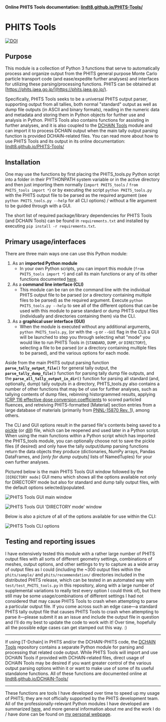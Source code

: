 #### Online PHITS Tools documentation: [lindt8.github.io/PHITS-Tools/](https://lindt8.github.io/PHITS-Tools/)

# PHITS Tools
[![DOI](https://zenodo.org/badge/DOI/10.5281/zenodo.14262720.svg)](https://doi.org/10.5281/zenodo.14262720)

## Purpose

This module is a collection of Python 3 functions that serve to automatically process and organize output from the PHITS general purpose Monte Carlo particle transport code (and ease/expedite further analyses) and interfaces for utilizing these parsing/processing functions.  PHITS can be obtained at [https://phits.jaea.go.jp/](https://phits.jaea.go.jp/).

Specifically, PHITS Tools seeks to be a universal PHITS output parser, supporting output from all tallies, both normal "standard" output as well as dump file outputs (in ASCII and binary formats), reading in the numeric data and metadata and storing them in Python objects for further use and analysis in Python.  PHITS Tools also contains functions for assisting in further analyses, and it is also coupled to the [DCHAIN Tools](https://github.com/Lindt8/DCHAIN-Tools/) module and can import it to process DCHAIN output when the main tally output parsing function is provided DCHAIN-related files.  You can read more about how to use PHITS Tools and its output in its online documentation: [lindt8.github.io/PHITS-Tools/](https://lindt8.github.io/PHITS-Tools/)

## Installation
One may use the functions by first placing the PHITS_tools.py Python script into a folder in their PYTHONPATH system variable or in the active directory and then just importing them normally (`import PHITS_tools` / `from PHITS_tools import *`) or by executing the script `python PHITS_tools.py` with the PHITS output file to be parsed as the required argument (see `python PHITS_tools.py --help` for all CLI options) / without a file argument to be guided through with a GUI.

The short list of required package/library dependencies for PHITS Tools (and DCHAIN Tools) can be found in `requirements.txt` and installed by executing `pip install -r requirements.txt`.

## Primary usage/interfaces
There are three main ways one can use this Python module:

1. As an **imported Python module**
    - In your own Python scripts, you can import this module (`from PHITS_tools import *`) and call its main functions or any of its other functions documented [here](https://lindt8.github.io/PHITS-Tools/).
2. As a **command line interface (CLI)**
    - This module can be ran on the command line with the individual PHITS output file to be parsed (or a directory containing multiple files to be parsed) as the required argument. Execute `python PHITS_tools.py --help` to see all of the different options that can be used with this module to parse standard or dump PHITS output files (individually and directories containing them) via the CLI.
3. As a **graphical user interface (GUI)** 
    - When the module is executed without any additional arguments, `python PHITS_tools.py`, (or with the `-g` or `--GUI` flag in the CLI) a GUI will be launched to step you through selecting what "mode" you would like to run PHITS Tools in (`STANDARD`, `DUMP`, or `DIRECTORY`), selecting a file to be parsed (or a directory containing multiple files to be parsed), and the various options for each mode.

Aside from the main PHITS output parsing function **`parse_tally_output_file()`** for general tally output, the **`parse_tally_dump_file()`** function for parsing tally dump file outputs, and the **`parse_all_tally_output_in_dir()`** function for parsing all standard (and, optionally, dump) tally outputs in a directory, PHITS_tools.py also contains a number of other functions that may be of use for further analyses, such as tallying contents of dump files, rebinning historgrammed results, applying [ICRP 116 effective dose conversion coefficients](https://doi.org/10.1016/j.icrp.2011.10.001) to scored particled fluences, and retreiving PHITS-formatted [Material] section entries from a large database of materials (primarily from [PNNL-15870 Rev. 1](https://www.osti.gov/biblio/1023125)), among others.

The CLI and GUI options result in the parsed file's contents being saved to a [pickle](https://docs.python.org/3/library/pickle.html) (or [dill](https://pypi.org/project/dill/)) file, which can be reopened and used later in a Python script. When using the main functions within a Python script which has imported the PHITS_tools module, you can optionally choose not to save the pickle files (if desired) and only have the tally output/dump parsing functions return the data objects they produce (dictionaries, NumPy arrays, Pandas DataFrames, and *[only for dump outputs]* lists of NamedTuples) for your own further analyses.


Pictured below is the main PHITS Tools GUI window followed by the `[DIRECTORY mode]` GUI menu which shows all the options available not only for DIRECTORY mode but also for standard and dump tally output files, with the default options selected/populated.

![](/docs/PHITS_tools_GUI_main.png?raw=true "PHITS Tools GUI main window")

![](/docs/PHITS_tools_GUI_directory-mode.png?raw=true "PHITS Tools GUI 'DIRECTORY mode' window")

Below is also a picture of all of the options available for use within the CLI:

![](/docs/PHITS_tools_CLI.png?raw=true "PHITS Tools CLI options")

## Testing and reporting issues

I have extensively tested this module with a rather large number of PHITS output files with all sorts of different geometry settings, combinations of meshes, output options, and other settings to try to capture as a wide array of output files as I could (including the ~300 output files within the `phits/sample/` and `phits/recommendation/` directories included in the distributed PHITS release, which can be tested in an automated way with `test/test_PHITS_tools.py` in this repository, along with a large number of supplemental variations to really test every option I could think of), but there still may be some usage/combinations of different settings I had not considered that may cause PHITS Tools to crash when attempting to parse a particular output file.  If you come across such an edge case&mdash;a standard PHITS tally output file that causes PHITS Tools to crash when attempting to parse it&mdash;please submit it as an issue and include the output file in question and I'll do my best to update the code to work with it!  Over time, hopefully all the possible edge cases can get stamped out this way. :)


-----

If using [T-Dchain] in PHITS and/or the DCHAIN-PHITS code, the [DCHAIN Tools](https://github.com/Lindt8/DCHAIN-Tools/) repository contains a separate Python module for parsing and processing that related code output.  While PHITS Tools will import and use DCHAIN Tools if provided with DCHAIN-related files, direct usage of DCHAIN Tools may be desired if you want greater control of the various output parsing options within it or want to make use of some of its useful standalone functions. All of these functions are documented online at [lindt8.github.io/DCHAIN-Tools/](https://lindt8.github.io/DCHAIN-Tools/)

-----

These functions are tools I have developed over time to speed up my usage of PHITS; they are not officially supported by the PHITS development team.  All of the professionally-relevant Python modules I have developed are summarized [here](https://lindt8.github.io/professional-code-projects/), and more general information about me and the work I do / have done can be found on [my personal webpage](https://lindt8.github.io/).

<!-- The dchain_tools_manual.pdf document primarily covers usage of this main function but provides brief descriptions of the other available functions. /--> 
